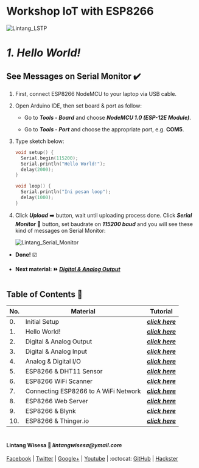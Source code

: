 # **Workshop IoT with ESP8266**

![Lintang_LSTP](https://3.bp.blogspot.com/-8QBGUwbf2FA/WvvQN_M9L4I/AAAAAAAAEHk/QGSQSxcFuioZCIhcIpBkBtdzK4JKbmJawCLcBGAs/s400/default.png)

# *__1. Hello World!__*

## **See Messages on Serial Monitor :heavy_check_mark:**

  1. First, connect ESP8266 NodeMCU to your laptop via USB cable. 
  
  2. Open Arduino IDE, then set board & port as follow:
    
      - Go to **_Tools - Board_** and choose **_NodeMCU 1.0 (ESP-12E Module)_**.
    
      - Go to _**Tools - Port**_ and choose the appropriate port, e.g. __COM5__.
  
  3. Type sketch below:

      ```c++
      void setup() {
        Serial.begin(115200);
        Serial.println("Hello World!");
        delay(2000);
      }

      void loop() {
        Serial.println("Ini pesan loop");
        delay(1000);
      }
      ```
  4. Click __*Upload*__ :arrow_right: button, wait until uploading process done. Click __*Serial Monitor*__ :mag_right: button, set baudrate on _**115200 baud**_ and you will see these kind of messages on Serial Monitor:

      ![Lintang_Serial_Monitor](https://1.bp.blogspot.com/-RmEiAnUMH4U/Wv0zUX-cggI/AAAAAAAAEJo/17BCYt-8AwAPBpiZjEf9--hY8_On-tlWgCLcBGAs/s640/z6.png)

  - __Done!__ :ballot_box_with_check:

  - __Next material: :fast_forward: *[Digital & Analog Output](https://github.com/LintangWisesa/LSTP-Workshop-IoT-ESP8266/tree/master/2_Digital_Analog_Output)*__ 

#

## **Table of Contents :memo:**

  No.|Material|Tutorial
  -----|-----|-----
  0.|Initial Setup|*__[click here](https://github.com/LintangWisesa/LSTP-Workshop-IoT-ESP8266/tree/master/0_Setup)__*
  1.|Hello World!|_**[click here](https://github.com/LintangWisesa/LSTP-Workshop-IoT-ESP8266/tree/master/1_Hello_World)**_
  2.|Digital & Analog Output|_**[click here](https://github.com/LintangWisesa/LSTP-Workshop-IoT-ESP8266/tree/master/2_Digital_Analog_Output)**_
  3.|Digital & Analog Input|_**[click here](https://github.com/LintangWisesa/LSTP-Workshop-IoT-ESP8266/tree/master/3_Digital_Analog_Input)**_
  4.|Analog & Digital I/O|_**[click here]()**_
  5.|ESP8266 & DHT11 Sensor|_**[click here]()**_
  6.|ESP8266 WiFi Scanner|_**[click here]()**_
  7.|Connecting ESP8266 to A WiFi Network|_**[click here]()**_
  8.|ESP8266 Web Server|_**[click here]()**_
  9.|ESP8266 & Blynk|_**[click here]()**_
  10.|ESP8266 & Thinger.io|_**[click here]()**_

#

#### Lintang Wisesa :love_letter: _lintangwisesa@ymail.com_

[Facebook](https://www.facebook.com/lintangbagus) | 
[Twitter](https://twitter.com/Lintang_Wisesa) |
[Google+](https://plus.google.com/u/0/+LintangWisesa1) |
[Youtube](https://www.youtube.com/user/lintangbagus) | 
:octocat: [GitHub](https://github.com/LintangWisesa) |
[Hackster](https://www.hackster.io/lintangwisesa)
